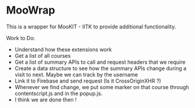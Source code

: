 # MooWrap
This is a wrapper for MooKIT - IITK to provide additional functionality.

Work to Do:
 - Understand how these extensions work
 - Get a list of all courses
 - Get a list of summary APIs to call and request headers that we require
 - Create a data structure to see how the summary APIs change during a visit to next. Maybe we can track by the username
 - Link it to Firebase and send request (Is it CrossOriginXHR ?)
 - Whenever we find change, we put some marker on that course through contentscript.js and in the popup.js.
 - I think we are done then !
